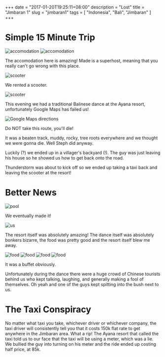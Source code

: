 +++
date = "2017-01-20T19:25:11+08:00"
description = "Lost"
title = "Jimbaran 1"
slug = "jimbaran1"
tags = [ "Indonesia", "Bali", "Jimbaran" ]
+++

# Simple 15 Minute Trip

![accomodation](/travel-blog/images/2017/01/jimbaran1/jimbaran1_10.jpg)
![accomodation](/travel-blog/images/2017/01/jimbaran1/jimbaran1_11.jpg)

The accomodation here is amazing! Made is a superhost, meaning that you really can't go wrong with this place.

![scooter](/travel-blog/images/2017/01/jimbaran1/jimbaran1_09.jpg)

We rented a scooter.

![scooter](/travel-blog/images/2017/01/jimbaran1/jimbaran1_01.jpg)

This evening we had a traditional Balinese dance at the Ayana resort, unfortunately Google Maps has failed us!

![Google Maps directions]()

Do NOT take this route, you'll die!

It was a beaten track, muddy, rocky, tree roots everywhere and we thought we were gonna die. Well Steph did anyway.

Luckily (?) we ended up in a villager's backyard (!). The guy was just leaving his house so he showed us how to get back onto the road.

Thunderstorm was about to kick off so we ended up taking a taxi back and leaving the scooter at the resort!

# Better News

![pool](/travel-blog/images/2017/01/jimbaran1/jimbaran1_07.jpg)

We eventually made it!

![us](/travel-blog/images/2017/01/jimbaran1/jimbaran1_06.jpg)

The resort itself was absolutely amazing! The dance itself was absolutely bonkers bizarre, the food was pretty good and the resort itself blew me away.

![food](/travel-blog/images/2017/01/jimbaran1/jimbaran1_02.jpg)
![food](/travel-blog/images/2017/01/jimbaran1/jimbaran1_03.jpg)
![food](/travel-blog/images/2017/01/jimbaran1/jimbaran1_04.jpg)
![food](/travel-blog/images/2017/01/jimbaran1/jimbaran1_05.jpg)

It was a buffet obviously. 

Unfortunately during the dance there were a huge crowd of Chinese tourists behind us who kept talking, laughing, and generally making a fool of themselves. Oh yeah and one of the guys kept spitting into the bush next to us. 


# The Taxi Conspiracy

No matter what taxi you take, whichever driver or whichever company, the taxi driver will consistently tell you that it costs 150k flat rate to get anywhere in the Jimbaran area. What a rip! The Ayana resort that called the taxi told us to our face that the taxi will be using a meter, which was a lie. We bullied the guy into turning on his meter and the ride ended up costing half price, at 85k.
